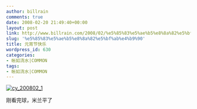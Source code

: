 ```yaml
---
author: billrain
comments: true
date: 2008-02-20 21:49:40+00:00
layout: post
link: http://www.billrain.com/2008/02/%e5%85%83%e5%ae%b5%e8%8a%82%e5%bf%ab%e4%b9%90/
slug: '%e5%85%83%e5%ae%b5%e8%8a%82%e5%bf%ab%e4%b9%90'
title: 元宵节快乐
wordpress_id: 630
categories:
- 帐如流水|COMMON
tags:
- 帐如流水|COMMON
---
```


[![cy_200802_1](http://www.billrain.com/wp-content/uploads/2008/02/cy-200802-1-thumb.jpg)](http://www.billrain.com/wp-content/uploads/2008/02/cy-200802-1.jpg)

刚看完球，米兰平了
